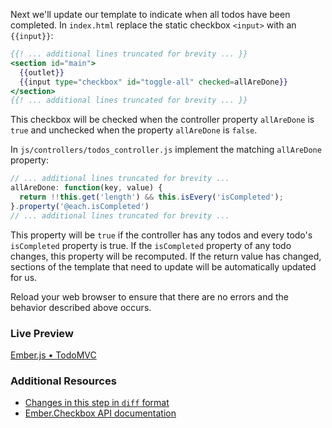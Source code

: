Next we'll update our template to indicate when all todos have been completed. In `index.html` replace the static checkbox `<input>` with an `{{input}}`:

```handlebars
{{! ... additional lines truncated for brevity ... }}
<section id="main">
  {{outlet}}
  {{input type="checkbox" id="toggle-all" checked=allAreDone}}
</section>
{{! ... additional lines truncated for brevity ... }}
```

This checkbox will be checked when the controller property `allAreDone` is `true` and unchecked when the property `allAreDone` is `false`.

In `js/controllers/todos_controller.js` implement the matching `allAreDone` property:

```javascript
// ... additional lines truncated for brevity ...
allAreDone: function(key, value) {
  return !!this.get('length') && this.isEvery('isCompleted');
}.property('@each.isCompleted')
// ... additional lines truncated for brevity ...
```

This property will be `true` if the controller has any todos and every todo's `isCompleted` property is true. If the `isCompleted` property of any todo changes, this property will be recomputed. If the return value has changed, sections of the template that need to update will be automatically updated for us.

Reload your web browser to ensure that there are no errors and the behavior described above occurs. 

### Live Preview
<a class="jsbin-embed" href="http://jsbin.com/IcItARE/1/embed?live">Ember.js • TodoMVC</a><script src="https://static.jsbin.com/js/embed.js"></script>

### Additional Resources

  * [Changes in this step in `diff` format](https://github.com/emberjs/quickstart-code-sample/commit/9bf8a430bc4afb06f31be55f63f1d9806e6ab01c)
  * [Ember.Checkbox API documentation](http://emberjs.com/api/classes/Ember.Checkbox.html)
